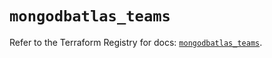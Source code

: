 # `mongodbatlas_teams`

Refer to the Terraform Registry for docs: [`mongodbatlas_teams`](https://registry.terraform.io/providers/mongodb/mongodbatlas/1.32.0/docs/resources/teams).
